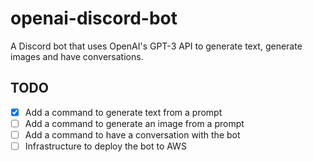 # openai-discord-bot

A Discord bot that uses OpenAI's GPT-3 API to generate text, generate images and have conversations.

## TODO

- [x] Add a command to generate text from a prompt
- [ ] Add a command to generate an image from a prompt
- [ ] Add a command to have a conversation with the bot
- [ ] Infrastructure to deploy the bot to AWS
